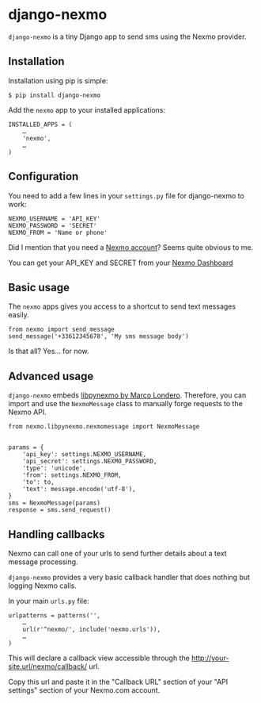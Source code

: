 # django-nexmo

`django-nexmo` is a tiny Django app to send sms using the Nexmo provider.

## Installation

Installation using pip is simple:

    $ pip install django-nexmo

Add the `nexmo` app to your installed applications:

    INSTALLED_APPS = (
        …
        'nexmo',
        …
    )

## Configuration

You need to add a few lines in your `settings.py` file for django-nexmo to work:

    NEXMO_USERNAME = 'API_KEY'
    NEXMO_PASSWORD = 'SECRET'
    NEXMO_FROM = 'Name or phone'


Did I mention that you need a [Nexmo account](https://www.nexmo.com/)?
Seems quite obvious to me.

You can get your API_KEY and SECRET from your [Nexmo Dashboard](https://dashboard.nexmo.com/private/dashboard)

## Basic usage

The `nexmo` apps gives you access to a shortcut to send text messages easily.

    from nexmo import send_message
    send_message('+33612345678', 'My sms message body')

Is that all? Yes… for now.


## Advanced usage

`django-nexmo` embeds [libpynexmo by Marco Londero](https://github.com/marcuz/libpynexmo).
Therefore, you can import and use the `NexmoMessage` class to manually forge
requests to the Nexmo API.

    from nexmo.libpynexmo.nexmomessage import NexmoMessage


    params = {
        'api_key': settings.NEXMO_USERNAME,
        'api_secret': settings.NEXMO_PASSWORD,
        'type': 'unicode',
        'from': settings.NEXMO_FROM,
        'to': to,
        'text': message.encode('utf-8'),
    }
    sms = NexmoMessage(params)
    response = sms.send_request()


## Handling callbacks

Nexmo can call one of your urls to send further details about a text message processing.

`django-nexmo` provides a very basic callback handler that does nothing but logging
Nexmo calls.

In your main `urls.py` file:

    urlpatterns = patterns('',
        …
        url(r'^nexmo/', include('nexmo.urls')),
        …
    )

This will declare a callback view accessible through the
http://your-site.url/nexmo/callback/ url.

Copy this url and paste it in the "Callback URL" section of your "API settings"
section of your Nexmo.com account.
